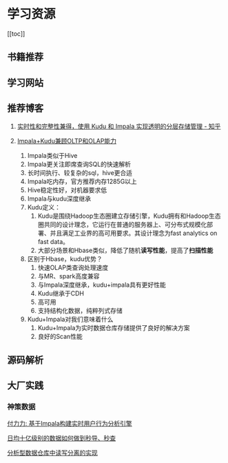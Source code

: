 # 学习资源

[[toc]]

## 书籍推荐



## 学习网站

## 推荐博客

1. [实时性和完整性兼得，使用 Kudu 和 Impala 实现透明的分层存储管理 - 知乎](https://zhuanlan.zhihu.com/p/65593795)

2. [Impala+Kudu兼顾OLTP和OLAP能力](https://mp.weixin.qq.com/s?src=11&timestamp=1593421225&ver=2429&signature=SGbuoOajUmnpyvTqLkFFSuBUICfBQ6XPaeRN9VuTLolZlC8P7rh2pZ4eJ9xC1og84dvuCQ2wKAzSrtbCB9KivwZL7obrOdNM2ypRKQ*2w-lFaZ3jHtTsxVSKg5rZKi9S&new=1)

   1. Impala类似于Hive
   2. Impala更关注即席查询SQL的快速解析
   3. 长时间执行、较复杂的sql，hive更合适
   4. Impala吃内存，官方推荐内存1285G以上
   5. Hive稳定性好，对机器要求低
   6. Impala与kudu深度继承
   7. Kudu定义：
      1. Kudu是围绕Hadoop生态圈建立存储引擎，Kudu拥有和Hadoop生态圈共同的设计理念，它运行在普通的服务器上、可分布式规模化部署、并且满足工业界的高可用要求。其设计理念为fast analytics on fast data。
      2. 大部分场景和Hbase类似，降低了随机**读写性能**，提高了**扫描性能**
   8. 区别于Hbase，kudu优势？
      1. 快速OLAP类查询处理速度
      2. 与MR、spark高度兼容
      3. 与Impala深度继承，kudu+impala具有更好性能
      4. Kudu继承于CDH
      5. 高可用
      6. 支持结构化数据，纯粹列式存储
   9. Kudu+Impala对我们意味着什么
      1. Kudu+Impala为实时数据仓库存储提供了良好的解决方案
      2. 良好的Scan性能

   

## 源码解析



## 大厂实践

### 神策数据

[付力力: 基于Impala构建实时用户行为分析引擎](https://mp.weixin.qq.com/s?__biz=MzI5MjM3OTA0MA==&mid=2247484423&idx=1&sn=b636b7d473c6d77f15ee372d2c480382&chksm=ec0304c8db748ddee8c43ac4da0f360b2ba65dc02d118bef7716f7bfb7d6f5f7f18e379d6da4&mpshare=1&scene=1&srcid=0109mtCiisIrP4zEENoHTn5L&key=3db3ace46a7346d0aba3b64b3d467195fe67e27ad92e5028336b00287b82259d405b2080ecfcf357d7f959a22f9b76c996052959565d1bf549e34c9784f45e7f14915de818b5d9470349b33de300d2eb&ascene=0&uin=MTAwNTE0Mzc0MQ%3D%3D&devicetype=iMac+MacBookAir7%2C2+OSX+OSX+10.12.6+build(16G1114)&version=12020510&nettype=WIFI&lang=zh_CN&fontScale=100&pass_ticket=imL7l98O5%2F6%2FVsb7Hoj9WAUMim0CNGx6RyxeZ3ZCA0MGqBKf7gi52KzKVoEwfriU)

[日均十亿级别的数据如何做到秒导、秒查](https://mp.weixin.qq.com/s?src=3&timestamp=1593420358&ver=1&signature=4cN2zbsuTbHDkotZNk6LgGJ3gu7wYAv0j0wN7AM-rNesxPZT3CeXybqkfzU5UPAJWAZQwvDpry*-M5vzM-okG455S7UMr41Npy-KIc3tyRqXv1G3Af3rHBhRvb1UE13EvNMa6unZ1VrsLYRGXA2ocMUStNCceIfXXC7uzSoOD6E=)

[分析型数据仓库中读写分离的实现](https://www.sensorsdata.cn/_home/blog/fen-xi-xing-shu-ju-cang-ku-zhong-du-xie-fen-chi-de-shi-xian/)